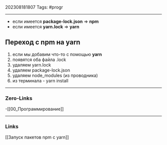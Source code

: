 202308181807
Tags: #progr 

---
- если имеется **package-lock.json** => **npm**
- если имеется **yarn.lock** => **yarn**
## Переход с npm на yarn 
1. если мы добавим что-то с помощью **yarn** 
2. появятся оба файла .lock
3. удаляем yarn.lock
4. удаляем package-lock.json
5. удаляем node_modules (из проводника)
6. из терминала - yarn install 

---
### Zero-Links
-[[00_Программирование]]

---
### Links
[[Запуск пакетов npm с yarn]]